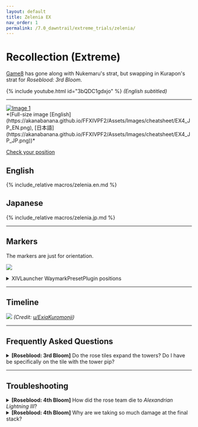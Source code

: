 ```yaml
---
layout: default
title: Zelenia EX
nav_order: 1
permalink: /7.0_dawntrail/extreme_trials/zelenia/
---
```


# Recollection (Extreme)

[Game8](https://game8.jp/ff14/678687) has gone along with Nukemaru's strat, 
but swapping in Kurapon's strat for *Roseblood: 3rd Bloom*.

{% include youtube.html id="3bQDC1gdxjo" %}
*(English subtitled)*


---

<div id="gallery" class="gallery"> <a href="https://akanabanana.github.io/FFXIVPF2/Assets/Images/cheatsheet/EX4_JP_EN.png" data-mediabox="gallery-1" data-title="FRU Mana"> <img style="max-width: 90%" src="https://akanabanana.github.io/FFXIVPF2/Assets/Images/cheatsheet/EX4_JP_EN.png" alt="Image 1"> </a> </div>
*(Full-size image
[English](https://akanabanana.github.io/FFXIVPF2/Assets/Images/cheatsheet/EX4_JP_EN.png), [日本語](https://akanabanana.github.io/FFXIVPF2/Assets/Images/cheatsheet/EX4_JP_JP.png))*

[Check your position](https://akanabanana.github.io/FFXIVPF2/recollection.html)

## English

{% include_relative macros/zelenia.en.md %}

## Japanese

{% include_relative macros/zelenia.jp.md %}

---

## Markers

The markers are just for orientation.

![]({{site.baseurl}}/images/7.0_dawntrail/zelenia/markers.jpg)
<details markdown=block>
<summary>XIVLauncher WaymarkPresetPlugin positions</summary>

```json
{
  "Name":"Zelenia EX",
  "MapID":1031,
  "A":{"X":100.0,"Y":0.0,"Z":90.0,"ID":0,"Active":true},
  "B":{"X":110.0,"Y":0.0,"Z":100.0,"ID":1,"Active":true},
  "C":{"X":100.0,"Y":0.0,"Z":110.0,"ID":2,"Active":true},
  "D":{"X":90.0,"Y":0.0,"Z":100.0,"ID":3,"Active":true},
  "One":{"X":107.071,"Y":0.0,"Z":92.929,"ID":4,"Active":true},
  "Two":{"X":107.071,"Y":0.0,"Z":107.071,"ID":5,"Active":true},
  "Three":{"X":92.929,"Y":0.0,"Z":107.071,"ID":6,"Active":true},
  "Four":{"X":92.929,"Y":0.0,"Z":92.929,"ID":7,"Active":true}
}
```

</details>

---

## Timeline

![](https://preview.redd.it/spoiler-7-2-ex4-timeline-v0-c2m19hhqgxqe1.png?width=1667&format=png&auto=webp&s=a24d6e1965f487696066e33a6a5b01a58283bead)
*(Credit: [u/ExiaKuromonji](https://www.reddit.com/r/ffxiv/comments/1jjyxdp/spoiler_72_ex4_timeline/))*

---

## Frequently Asked Questions

<details markdown=block>
<summary>
  <b>[Roseblood: 3rd Bloom]</b> Do the rose tiles expand the towers? Do I have
  be specifically on the tile with the tower pip?
</summary>
<table>
  <tr>
    <td>
      <p>Yes, the rose tiles expand the towers- as long as the rose tile you are
      standing on is connected to a tower, it will count as you resolving it 
      (this is also why you cannot connect two towers with rose tiles).</p>
    </td>
  </tr>
</table>
</details>

---

## Troubleshooting

<details markdown=block>
<summary>
  <b>[Roseblood: 4th Bloom]</b> How did the rose team die to <em>Alexandrian 
  Lightning III</em>?
</summary>
<table>
  <tr>
    <td>
      <p>The four rose players make one big connected region with the red tiles. This
      also gives them a <em>Magic Vulnerability Up</em> debuff.</p>
      <p>If one of the non-rose players hit this connected region with their 
      AoE <em>(Alexandrian Lightning III)</em>, it also hits the four rose players,
      killing them.</p>
    </td>
  </tr>
</table>
</details>

<details markdown=block>
<summary>
  <b>[Roseblood: 4th Bloom]</b> Why are we taking so much damage at the final 
  stack?
</summary>
<table>
  <tr>
    <td>
      <p>This is an 8-man stack. Although the party is split up from breaking 
      the tethers, you can connect the stack damage together via the red 
      tiles:</p>
      <ul>
        <li>The healer with the AoE should hit the outer "south" side red tile
        with their AoE.</li>
        <li>The DPS should stand on the outer "south" side red tile to 
        <em>also</em> share in that damage.</li>
      </ul>
    </td>
  </tr>
</table>
</details>

<script data-goatcounter="https://xivjpraids.goatcounter.com/count"
        async src="//gc.zgo.at/count.js"></script>
